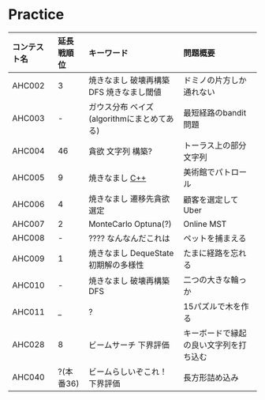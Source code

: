 # Practice

| コンテスト名 | 延長戦順位 | キーワード | 問題概要 |
| :- | :- | :- | :- |
| AHC002 | 3 | 焼きなまし 破壊再構築 DFS 焼きなまし閾値  | ドミノの片方しか通れない |
| AHC003 | - | ガウス分布 ベイズ (algorithmにまとめてある) | 最短経路のbandit問題 |
| AHC004 | 46 | 貪欲 文字列 構築?  | トーラス上の部分文字列 |
| AHC005 | 9 | 焼きなまし [C++](https://atcoder.jp/contests/ahc005/submissions/49005554) | 美術館でパトロール |
| AHC006 | 4 | 焼きなまし 遷移先貪欲選定 | 顧客を選定してUber |
| AHC007 | 2 | MonteCarlo Optuna(?) | Online MST |
| AHC008 | - | ???? なんなんだこれは | ペットを捕まえる |
| AHC009 | 1 | 焼きなまし DequeState 初期解の多様性 | たまに経路を忘れる |
| AHC010 | - | 焼きなまし 破壊再構築 DFS | 二つの大きな輪っか |
| AHC011 | _ | ? | 15パズルで木を作る |
| AHC028 | 8 | ビームサーチ 下界評価 | キーボードで縁起の良い文字列を打ち込む |
| AHC040 | ?(本番36) | ビームらしいぞこれ！ 下界評価 | 長方形詰め込み
